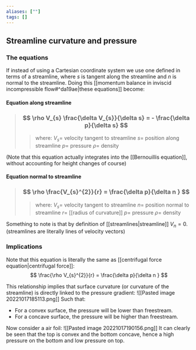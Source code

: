 ```yaml
---
aliases: [""]
tags: []
---
```


## Streamline curvature and pressure

### The equations

If instead of using a Cartesian coordinate system we use one defined in terms of a streamline, where $s$ is tangent along the streamline and $n$ is normal to the streamline. Doing this [[momentum balance in inviscid incompressible flow#^da19ae|these equations]] become:

#### Equation along streamline

> ### $$ \rho V_{s} \frac{\delta V_{s}}{\delta s} = - \frac{\delta p}{\delta s} $$ 
>> where:
>> $V_{s}=$ velocity tangent to streamline 
>> $s=$ position along streamline
>> $p=$ pressure
>> $\rho=$ density

(Note that this equation actually integrates into the [[Bernouillis equation]], without accounting for height changes of course)

#### Equation normal to streamline

> ### $$ \rho \frac{V_{s}^{2}}{r} = \frac{\delta p}{\delta n } $$ 
>> where:
>> $V_{s}=$ velocity tangent to streamline 
>> $n=$ position normal to streamline
>> $r=$ [[radius of curvature]]
>> $p=$ pressure
>> $\rho=$ density

Something to note is that by definition of [[streamlines|streamline]] $V_{n}=0$. (streamlines are literally lines of velocity vectors)

### Implications

Note that this equation is literally the same as [[centrifugal force equation|centrifugal force]]:
$$ \frac{\rho V_{s}^{2}}{r} = \frac{\delta p}{\delta n } $$ 

This relationship implies that surface curvature (or curvature of the streamline) is directly linked to the pressure gradient:
![[Pasted image 20221017185113.png]]
Such that:
- For a convex surface, the pressure will be lower than freestream.
- For a concave surface, the pressure will be higher than freestream.

Now consider a air foil:
![[Pasted image 20221017190156.png]]
It can clearly be seen that the top is convex and the bottom concave, hence a high pressure on the bottom and low pressure on top.
